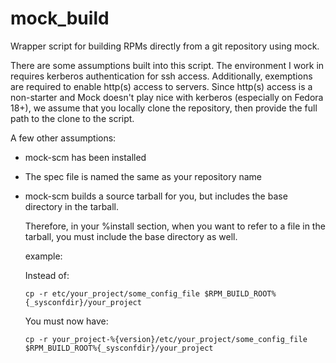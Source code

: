 mock_build
==========

Wrapper script for building RPMs directly from a git repository using mock.


There are some assumptions built into this script.  The environment I work in requires kerberos 
authentication for ssh access.  Additionally, exemptions are required to enable http(s) access to 
servers.  Since http(s) access is a non-starter and Mock doesn't play nice with kerberos 
(especially on Fedora 18+), we assume that you locally clone the repository, then provide the 
full path to the clone to the script.

A few other assumptions:

* mock-scm has been installed
* The spec file is named the same as your repository name
* mock-scm builds a source tarball for you, but includes the base directory in the tarball.

    Therefore, in your %install section, when you want to refer to a file in the tarball, you must include the base directory as well.  

    example:

    Instead of:

    ```cp -r etc/your_project/some_config_file $RPM_BUILD_ROOT%{_sysconfdir}/your_project```

    You must now have:

    ```cp -r your_project-%{version}/etc/your_project/some_config_file $RPM_BUILD_ROOT%{_sysconfdir}/your_project```

